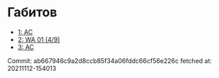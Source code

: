 # Габитов
- [1: AC](1.md)
- [2: WA 01 (4/9)](2.md)
- [3: AC](3.md)

Commit: ab667946c9a2d8ccb85f34a06fddc66cf56e226c
 fetched at: 20211112-154013
